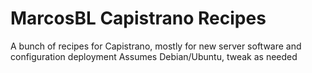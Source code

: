 MarcosBL Capistrano Recipes
===========================

A bunch of recipes for Capistrano, mostly for new server software and configuration deployment
Assumes Debian/Ubuntu, tweak as needed
